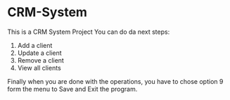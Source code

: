 # CRM-System
This is a CRM System Project
You can do da next steps:
1. Add a client
2. Update a client
3. Remove a client
4. View all clients

Finally when you are done with the operations, you have to chose option 9 form the menu to Save and Exit the program.